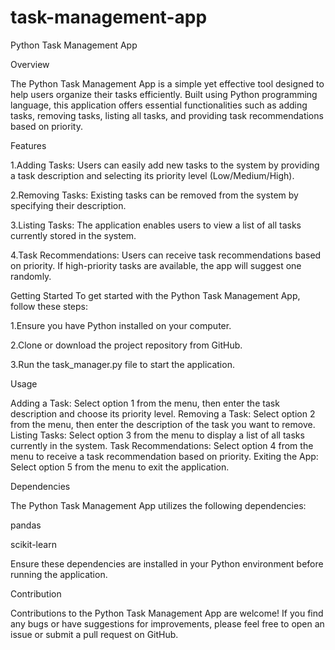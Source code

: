 # task-management-app
Python Task Management App

Overview

The Python Task Management App is a simple yet effective tool designed to help users organize their tasks efficiently. Built using Python programming language, this application offers essential functionalities such as adding tasks, removing tasks, listing all tasks, and providing task recommendations based on priority.

Features

1.Adding Tasks: Users can easily add new tasks to the system by providing a task description and selecting its priority level (Low/Medium/High).

2.Removing Tasks: Existing tasks can be removed from the system by specifying their description.

3.Listing Tasks: The application enables users to view a list of all tasks currently stored in the system.

4.Task Recommendations: Users can receive task recommendations based on priority. If high-priority tasks are available, the app will suggest one randomly.

Getting Started
To get started with the Python Task Management App, follow these steps:

1.Ensure you have Python installed on your computer.

2.Clone or download the project repository from GitHub.

3.Run the task_manager.py file to start the application.

Usage

Adding a Task: Select option 1 from the menu, then enter the task description and choose its priority level.
Removing a Task: Select option 2 from the menu, then enter the description of the task you want to remove.
Listing Tasks: Select option 3 from the menu to display a list of all tasks currently in the system.
Task Recommendations: Select option 4 from the menu to receive a task recommendation based on priority.
Exiting the App: Select option 5 from the menu to exit the application.

Dependencies

The Python Task Management App utilizes the following dependencies:

pandas

scikit-learn

Ensure these dependencies are installed in your Python environment before running the application.

Contribution

Contributions to the Python Task Management App are welcome! If you find any bugs or have suggestions for improvements, please feel free to open an issue or submit a pull request on GitHub.
